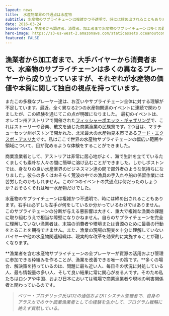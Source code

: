 ```yaml
---
layout: news
title:  水産物業界の共通点は水産物
subtitle: 水産物のサプライチェーンは複雑かつ不透明で、時には締め出されることもあります
date: 2016-03-24
teaser-text: 生産者から調達者、消費者、加工者まで水産物のサプライチェーンは多くの異なるプレーヤーから成り立ち、それぞれが水産物の価値や本質に関して独自の視点を持つ
hero-image: https://s3-us-west-2.amazonaws.com/staticassets.oceanoutcomes.org/news+and+analysis/hero+images/astoria-to-boston-hero.jpg
featured: FALSE
---
```

<h2>漁業者から加工者まで、大手バイヤーから消費者まで、水産物のサプライチェーンは多くの異なるプレーヤーから成り立っていますが、それぞれが水産物の価値や本質に関して独自の視点を持っています。</h2>

またこの多様なプレーヤー達は、お互いやサプライチェーン全体に対する理解が不足しています。最近、全く異なる2つの水産物関連のイベントに連続で関わりましたが、この経験を通じてこの点が明確になりました。 最初のイベントは、オレゴン州アストリアで開催された<a href="http://www.fisherpoets.org" target="_blank">フィッシャーポエッツ・ギャザリング</a>で、これはストーリーや音楽、散文を通じた商業漁業の民族祭です。2つ目は、マサチューセッツ州ボストンで開かれた、北米最大の水産物見本市である<a href="http://www.seafoodexpo.com/north-america/" target="_blank">フード・エクスポ・アメリカ</a>です。私はここで世界の水産物サプライチェーンの幅広い範囲や領域について、目が覚めるような体験をすることができました。 

商業漁業者として、アストリアは非常に居心地がよく、海で生計を立てているたくましくも素朴な人々の間に簡単に溶け込むことができました。しかしボストンでは、身なりの良い水産業界のビジネスマン達の間で部外者のような気持ちになりました。彼らの多くはおそらく荒波の中での漁具の手入れや船の係留作業には苦労したのかもしれません。この2つのイベントの共通点は何だったのしょうか？おそらくそれは唯一水産物だけでした。

水産物のサプライチェーンは複雑かつ不透明で、時には締め出されることもあります。右手は必ずしも左手が何をしているか分かっているわけではありません。このサプライチェーンの分断が与える悪影響は大きく、重大で複雑な漁業の課題に取り組むうえで相当な障壁になりかねません。自らのサプライチェーンを完全に理解していない漁業者は、末端の消費者や環境または資源のために最善の行動をとることを期待できません。また、漁業の現場の現実を十分に理解していないバイヤーや他の水産物関連組織は、現実的な改革を効果的に実施することが難しくなります。

**漁業者を含む水産物サプライチェーンの全プレーヤーが資源の活用および管理に参加できる枠組みを作ることが、漁業を改善できる唯一の策です。**多くの場合、解決策を持っているのは、問題に最も近い人、毎日その状況に対処している人、最も情報量の多い人、そして良い結果に常に関心がある人です。そのため私たちはロシアや中国、および日本においては現場で商業漁業者や現地の利害関係者と関わっているのです。

> *ペリー・ブロデリック氏はO2の通信およびITシステム管理者で、自身のアラスカでのサケ商業漁業者としての経験を生かして、プログラム戦略に絶えず貢献している。*
